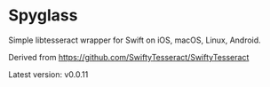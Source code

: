 # Spyglass

Simple libtesseract wrapper for Swift on iOS, macOS, Linux, Android.

Derived from https://github.com/SwiftyTesseract/SwiftyTesseract

Latest version: v0.0.11
